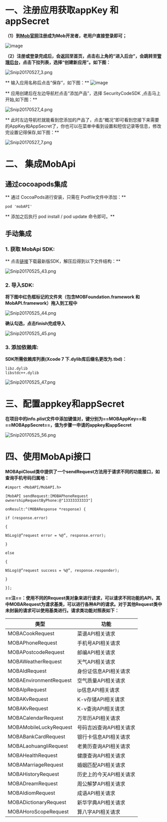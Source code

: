 一、注册应用获取appKey 和 appSecret
===


**（1）到[Mob官网](http://www.mob.com/developer/login)注册成为Mob开发者，老用户直接登录即可；**

![image](http://onmw6wg88.bkt.clouddn.com/mob.png)

**（2）注册或登录完成后，会返回至首页，点击右上角的“进入后台”，会跳转至[管理后台](http://dashboard.mob.com/#/main/index)，点击下拉列表，选择“创建新应用”。如下图：**

![Snip20170527_3.png](http://upload-images.jianshu.io/upload_images/4131265-83e3d15dff892fcf.png?imageMogr2/auto-orient/strip%7CimageView2/2/w/1240)

** 输入应用名称后点击“保存”，如下图：**
![image](http://onmw6wg88.bkt.clouddn.com/Snip20170525_11.png)

** 应用创建后在左边导航栏点击“添加产品”，选择 SecurityCodeSDK ,点击马上开始,如下图：**

![Snip20170527_4.png](http://upload-images.jianshu.io/upload_images/4131265-7a1ee158c6de8f9b.png?imageMogr2/auto-orient/strip%7CimageView2/2/w/1240)

** 此时左边导航栏就能看到您添加的产品了，点击“概况”即可看到您接下来需要的AppKey和AppSecret了，你也可以在菜单中看到设置和短信记录等信息，修改完设置记得保存,如下图：**

![Snip20170527_7.png](http://upload-images.jianshu.io/upload_images/4131265-2b8572fbf516711c.png?imageMogr2/auto-orient/strip%7CimageView2/2/w/1240)

二、 集成MobApi
===
通过cocoapods集成
---

** 通过 CocoaPods进行安装，只需在 Podfile文件中添加：**

```
pod 'mobAPI'
```
** 添加之后执行 pod install / pod update 命令即可。**

手动集成
---

### 1. 获取 MobApi SDK:

** 点击[链接](http://www.mob.com/downloadDetail/mobAPI/ios)下载最新版SDK，解压后得到以下文件结构：**

![Snip20170525_43.png](http://upload-images.jianshu.io/upload_images/4131265-bfaf7a276d4fa4b7.png?imageMogr2/auto-orient/strip%7CimageView2/2/w/1240)

### 2. 导入SDK:

**将下图中红色框标记的文件夹（包含MOBFoundation.framework 和 MobAPI.framework）拖入到工程中**

![Snip20170525_44.png](http://upload-images.jianshu.io/upload_images/4131265-4a1b0818d606e25e.png?imageMogr2/auto-orient/strip%7CimageView2/2/w/1240)

**确认勾选，点击finish完成导入**

![Snip20170525_45.png](http://upload-images.jianshu.io/upload_images/4131265-9299fec10613294e.png?imageMogr2/auto-orient/strip%7CimageView2/2/w/1240)

### 3. 添加依赖库:

**SDK所需依赖库列表(Xcode 7 下.dylib库后缀名更改为.tbd)：**

```
libz.dylib
libstdc++.dylib
```

![Snip20170525_47.png](http://upload-images.jianshu.io/upload_images/4131265-7bc3b7db641faa92.png?imageMogr2/auto-orient/strip%7CimageView2/2/w/1240)

三、配置appkey和appSecret
===

**在项目中的info.plist文件中添加键值对，键分别为==MOBAppKey==和==MOBAppSecret==，值为步骤一申请的appkey和appSecret**

![Snip20170525_56.png](http://upload-images.jianshu.io/upload_images/4131265-098683832dd276d8.png?imageMogr2/auto-orient/strip%7CimageView2/2/w/1240)

四、使用MobApi接口
===

**MOBApiCloud类中提供了一个sendRequest方法用于请求不同的功能接口，如查询手机号码归属地：**
```
#import <MobAPI/MobAPI.h>

[MobAPI sendRequest:[MOBAPhoneRequest ownershipRequestByPhone:@"13333333333"]

onResult:^(MOBAResponse *response) {

if (response.error)

{

NSLog(@”request error = %@”, response.error);

}

else

{

NSLog(@”request success = %@”, response.responder);

}

}];
```

**==注==：使用不同的Request类对象来进行请求，可以请求不同功能的API，其中MOBARequest为请求基类，可以进行各种API的请求。对于其他Request类中未封装的请求可以使用基类进行。请求类功能对照表如下：**


类型 | 功能
---|---
MOBACookRequest | 菜谱API相关请求
MOBAPhoneRequest | 手机号API相关请求 
MOBAPostcodeRequest | 邮编API相关请求
MOBAWeatherRequest | 天气API相关请求
MOBAIdRequest | 身份证信息API相关请求
MOBAEnvironmentRequest | 空气质量API相关请求
MOBAIpRequest | ip信息API相关请求
MOBAKvRequest | K-v存储API相关请求
MOBAKvRequest | K-v查询API相关请求
MOBACalendarRequest | 万年历API相关请求
MOBAMobileLuckyRequest | 号码吉凶查询API相关请求
MOBABankCardRequest | 银行卡信息API相关请求
MOBALaohuangliRequest | 老黄历查询API相关请求
MOBAHealthRequest | 健康查询API相关请求
MOBAMarriageRequest | 婚姻匹配API相关请求
MOBAHistoryRequest | 历史上的今天API相关请求
MOBADreamRequest | 周公解梦API相关请求
MOBAIdiomRequest | 成语API相关请求
MOBADictionaryRequest | 新华字典API相关请求
MOBAHoroScopeRequest | 算八字API相关请求

